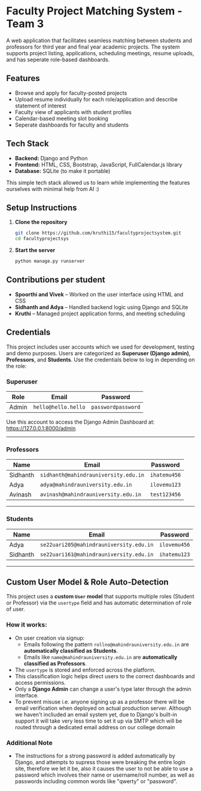 # Faculty Project Matching System - Team 3

A web application that facilitates seamless matching between students and professors for third year and final year academic projects. The system supports project listing, applications, scheduling meetings, resume uploads, and has seperate role-based dashboards.

## Features

* Browse and apply for faculty-posted projects
* Upload resume individually for each role/application and describe statement of interest
* Faculty view of applicants with student profiles
* Calendar-based meeting slot booking
* Seperate dashboards for faculty and students

## Tech Stack

* **Backend:** Django and Python
* **Frontend:** HTML, CSS, Bootstrap, JavaScript, FullCalendar.js library
* **Database:** SQLite (to make it portable)

This simple tech stack allowed us to learn while implementing the features ourselves with minimal help from AI :)

## Setup Instructions

1. **Clone the repository**

   ```bash
   git clone https://github.com/kruthi15/facultyprojectsystem.git
   cd facultyprojectsys
   ```

3. **Start the server**

   ```bash
   python manage.py runserver
   ```



## Contributions per student

* **Spoorthi and Vivek** – Worked on the user interface using HTML and CSS  
* **Sidhanth and Adya** – Handled backend logic using Django and SQLite 
* **Kruthi** – Managed project application forms, and meeting scheduling


## Credentials

This project includes user accounts which we used for development, testing and demo purposes. Users are categorized as **Superuser (Django admin)**, **Professors**, and **Students**. Use the credentials below to log in depending on the role:

### Superuser

| Role      | Email                | Password          |
|-----------|----------------------|-------------------|
| Admin     | `hello@hello.hello`  | `passwordpassword` |

Use this account to access the Django Admin Dashboard at:  
https://127.0.0.1:8000/admin

---

### Professors

| Name     | Email                             | Password     |
|----------|-----------------------------------|--------------|
| Sidhanth | `sidhanth@mahindrauniversity.edu.in` | `ihatemu456` |
| Adya     | `adya@mahindrauniversity.edu.in`     | `ilovemu123` |
| Avinash  | `avinash@mahindrauniversity.edu.in`  | `test123456` |

---

### Students

| Name     | Email                               | Password     |
|----------|-------------------------------------|--------------|
| Adya     | `se22uari205@mahindrauniversity.edu.in` | `ilovemu456` |
| Sidhanth | `se22uari161@mahindrauniversity.edu.in` | `ihatemu123` |

---

## Custom User Model & Role Auto-Detection

This project uses a **custom `User` model** that supports multiple roles (Student or Professor) via the `usertype` field and has automatic determination of role of user.

### How it works:

- On user creation via signup:
  - Emails following the pattern `rollno@mahindrauniversity.edu.in` are **automatically classified as Students**.
  - Emails like `name@mahindrauniversity.edu.in` are **automatically classified as Professors**.
- The `usertype` is stored and enforced across the platform.
- This classification logic helps direct users to the correct dashboards and access permissions.
- Only a **Django Admin** can change a user's type later through the admin interface.
- To prevent misuse i.e. anyone signing up as a professor there will be email verification when deployed on actual production server. Although we haven't incliuded an email system yet, due to Django's built-in support it will take very less time to set it up via SMTP which will be routed through a dedicated email address on our college domain

### Additional Note
- The instructions for a strong password is added automatically by Django, and attempts to supress those were breaking the entire login site, therefore we let it be, also it causes the user to not be able to use a password which involves their name or username/roll number, as well as passwords including common words like "qwerty" or "password".


